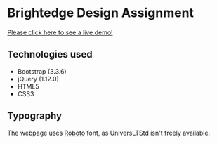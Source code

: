 # Brightedge Design Assignment

[Please click here to see a live demo!](http://chandnisoni.com/brightedge-assignment/)

## Technologies used

* Bootstrap (3.3.6)
* jQuery (1.12.0)
* HTML5
* CSS3 

## Typography

The webpage uses [Roboto](https://www.google.com/fonts/specimen/Roboto) font, as UniversLTStd isn't freely available.
